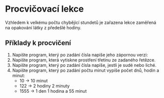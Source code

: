 # Procvičovací lekce

Vzhledem k velkému počtu chybějící stundetů je zařazena lekce zaměřená na opakování látky z předešlé hodiny.

## Příklady k procvičení

1. Napište program, který po zadání čísla napíše jeho zápornou verzi:
1. Napište program, která vytiskne prostření třetinu ze zadaného řetězce.
1. Napište program, který po zadání čísla napíše, jestli je sudé nebo liché.
1. Napište program, který po zadání počtu minut vypíše počet dnů, hodin a minut:
   * 10 → 10 minut
   * 122 → 2 hodiny 2 minuty
   * 1555 → 1 den 1 hodina a 55 minut

